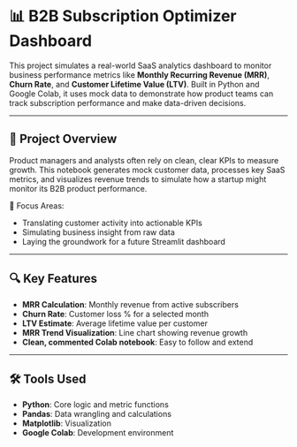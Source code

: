 # 📊 B2B Subscription Optimizer Dashboard

This project simulates a real-world SaaS analytics dashboard to monitor business performance metrics like **Monthly Recurring Revenue (MRR)**, **Churn Rate**, and **Customer Lifetime Value (LTV)**. Built in Python and Google Colab, it uses mock data to demonstrate how product teams can track subscription performance and make data-driven decisions.

---

## 🚀 Project Overview

Product managers and analysts often rely on clean, clear KPIs to measure growth. This notebook generates mock customer data, processes key SaaS metrics, and visualizes revenue trends to simulate how a startup might monitor its B2B product performance.

🎯 Focus Areas:
- Translating customer activity into actionable KPIs
- Simulating business insight from raw data
- Laying the groundwork for a future Streamlit dashboard

---

## 🔍 Key Features

- **MRR Calculation**: Monthly revenue from active subscribers
- **Churn Rate**: Customer loss % for a selected month
- **LTV Estimate**: Average lifetime value per customer
- **MRR Trend Visualization**: Line chart showing revenue growth
- **Clean, commented Colab notebook**: Easy to follow and extend

---

## 🛠️ Tools Used

- **Python**: Core logic and metric functions
- **Pandas**: Data wrangling and calculations
- **Matplotlib**: Visualization
- **Google Colab**: Development environment
